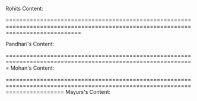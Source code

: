 Rohits Content:  




















==================================================================================================================================

Pandhari's Content:  
































=============================================================================================================
Mohan's Content: 


































=============================================================================================================================
Mayurs's Content:  




















































